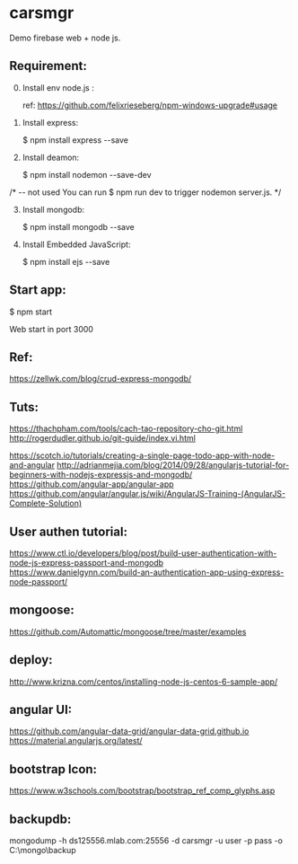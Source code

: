 # carsmgr

Demo firebase web + node js.

Requirement:
-------------

0. Install env node.js :

    ref: https://github.com/felixrieseberg/npm-windows-upgrade#usage

1. Install express:

    $ npm install express --save

2. Install deamon:

    $ npm install nodemon --save-dev

/* -- not used
    You can run 
    $ npm run dev 
    to trigger nodemon server.js.
*/

3. Install mongodb:

    $ npm install mongodb --save

4. Install Embedded JavaScript:

    $ npm install ejs --save

Start app:
-----------

$ npm start

Web start in port 3000

Ref:
----

https://zellwk.com/blog/crud-express-mongodb/

Tuts:
-----

https://thachpham.com/tools/cach-tao-repository-cho-git.html
http://rogerdudler.github.io/git-guide/index.vi.html

https://scotch.io/tutorials/creating-a-single-page-todo-app-with-node-and-angular
http://adrianmejia.com/blog/2014/09/28/angularjs-tutorial-for-beginners-with-nodejs-expressjs-and-mongodb/
https://github.com/angular-app/angular-app
https://github.com/angular/angular.js/wiki/AngularJS-Training-(AngularJS-Complete-Solution)

User authen tutorial:
----------------------

https://www.ctl.io/developers/blog/post/build-user-authentication-with-node-js-express-passport-and-mongodb
https://www.danielgynn.com/build-an-authentication-app-using-express-node-passport/

mongoose:
----------

https://github.com/Automattic/mongoose/tree/master/examples

deploy:
-------

http://www.krizna.com/centos/installing-node-js-centos-6-sample-app/

angular UI:
------------

https://github.com/angular-data-grid/angular-data-grid.github.io
https://material.angularjs.org/latest/

bootstrap Icon:
----------------

https://www.w3schools.com/bootstrap/bootstrap_ref_comp_glyphs.asp

backupdb:
------------

mongodump -h ds125556.mlab.com:25556 -d carsmgr -u user -p pass -o C:\\mongo\\backup
